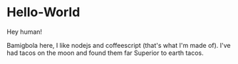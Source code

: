 # Hello-World

Hey human!

Bamigbola here, I like nodejs and coffeescript (that's what I'm made of).
I've had tacos on the moon and found them far Superior to earth tacos.

